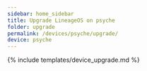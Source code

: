 ```yaml
---
sidebar: home_sidebar
title: Upgrade LineageOS on psyche
folder: upgrade
permalink: /devices/psyche/upgrade/
device: psyche
---
```

{% include templates/device_upgrade.md %}
